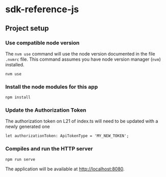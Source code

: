 # sdk-reference-js

## Project setup

### Use compatible node version

The `nvm use` command will use the node version documented in the file `.nvmrc` file.
This command assumes you have node version manager (`nvm`) installed.

```
nvm use
```

### Install the node modules for this app
```
npm install
```

### Update the Authorization Token
The authorization token on L21 of index.ts will need to be updated with a newly generated one

```
let authorizationToken: ApiTokenType = 'MY_NEW_TOKEN';
```

### Compiles and run the HTTP server
```
npm run serve
```

The application will be available at [http://localhost:8080](http://localhost:8080).